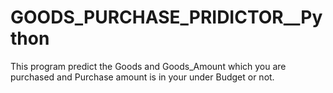 # GOODS_PURCHASE_PRIDICTOR__Python
 This program predict the Goods and Goods_Amount which you are purchased and Purchase amount is in your under Budget or not.
